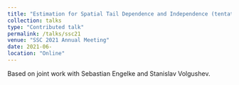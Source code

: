 ```yaml
---
title: "Estimation for Spatial Tail Dependence and Independence (tentative title)"
collection: talks
type: "Contributed talk"
permalink: /talks/ssc21
venue: "SSC 2021 Annual Meeting"
date: 2021-06-
location: "Online"
---
```


Based on joint work with Sebastian Engelke and Stanislav Volgushev.
